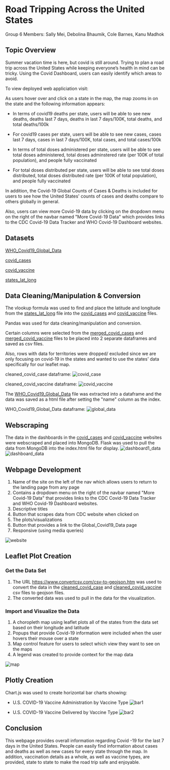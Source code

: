# Road Tripping Across the United States

Group 6 Members: Sally Mei, Debolina Bhaumik, Cole Barnes, Kanu Madhok


## Topic Overview
Summer vacation time is here, but covid is still around. Trying to plan a road trip across the United States while keeping everyone’s health in 
mind can be tricky. Using the Covid Dashboard, users can easily identify which areas to avoid. 

To view deployed web appliciation visit:

As users hover over and click on a state in the map, the map zooms in on the state and the following information appears:  

- In terms of covid19 deaths per state, users will be able to see new deaths, deaths last 7 days, deaths in last 7 days/100K, total deaths, and total deaths/100k

- For covid19 cases per state, users will be able to see new cases, cases last 7 days, cases in last 7 days/100K, total cases, and total cases/100k

- In terms of total doses administered per state, users will be able to see total doses administered, total doses adminstered rate (per 100K of total population), and people fully vaccinated

- For total doses distributed per state, users will be able to see total doses distributed, total doses distributed rate (per 100K of total population), and people fully vaccinated

In addition, the Covid-19 Global Counts of Cases & Deaths is included for users to see how the United States' counts of cases and deaths compare to others globally in general.

Also, users can view more Covid-19 data by clicking on the dropdown menu on the right of the navbar named "More Covid-19 Data" which provides links to the CDC Covid-19 Data Tracker and WHO Covid-19 Dashboard websites.

## Datasets
[WHO_Covid19_Global_Data](https://covid19.who.int/data)

[covid_cases](https://covid.cdc.gov/covid-data-tracker/#cases_casesper100klast7days)

[covid_vaccine](https://covid.cdc.gov/covid-data-tracker/#vaccinations_vacc-total-admin-rate-total)

[states_lat_long](https://developers.google.com/public-data/docs/canonical/states_csv)

## Data Cleaning/Manipulation & Conversion
The vlookup formula was used to find and place the latitude and longitude from the [states_lat_long](Resources/states_lat_long.csv) file into the [covid_cases](Resources/covid_cases.csv) and [covid_vaccine](Resources/covid_vaccine.csv) files.


Pandas was used for data cleaning/manipulation and conversion. 

Certain columns were selected from the [merged_covid_cases](Resources/merged_covid_cases.csv) and [merged_covid_vaccine](Resources/merged_covid_vaccine.csv) files to be placed into 2 separate dataframes and saved as csv files.

Also, rows with data for territories were dropped/ excluded since we are only focusing on covid-19 in the states and wanted to use the states' data specifically for our leaflet map.

cleaned_covid_case dataframe:
![covid_case](Images/covid_case.PNG)

cleaned_covid_vaccine dataframe:
![covid_vaccine](Images/covid_vaccine.PNG)

The [WHO_Covid19_Global_Data](Resources/WHO_COVID19_Global_Data.csv) file was extracted into a dataframe and the data was saved as a html file after setting the "name" column as the index.

WHO_Covid19_Global_Data dataframe:
![global_data](Images/global_data.PNG)


## Webscraping
The data in the dashboards in the [covid_cases](https://covid.cdc.gov/covid-data-tracker/#cases_casesper100klast7days) and [covid_vaccine](https://covid.cdc.gov/covid-data-tracker/#vaccinations_vacc-total-admin-rate-total) websites were webscraped and placed into MongoDB. Flask was used to pull the data from MongoDB into the index.html file for display. 
![dashboard1_data](Images/dashboard1.PNG)
![dashboard_data](Images/dashboard.PNG)


## Webpage Development
1. Name of the site on the left of the nav which allows users to return to the landing page from any page
2. Contains a dropdown menu on the right of the navbar named "More Covid-19 Data" that provides links to the CDC Covid-19 Data Tracker and WHO Covid-19 Dashboard websites.
3. Descriptive titles
4. Button that scrapes data from CDC website when clicked on 
5. The plots/visualizations  
6. Button that provides a link to the Global_Covid19_Data page
7. Responsive (using media queries)

![website](Images/website.png)


## Leaflet Plot Creation
### Get the Data Set
1. The URL https://www.convertcsv.com/csv-to-geojson.htm  was used to convert the data in the [cleaned_covid_case](Resources/Cleaned_Files/cleaned_covid_case.csv) and [cleaned_covid_vaccine](Resources/Cleaned_Files/cleaned_covid_vaccine.csv) csv files to geojson files. 
2. The converted data was used to pull in the data for the visualization.

### Import and Visualize the Data
1. A choropleth map using leaflet plots all of the states from the data set based on their longitude and latitude
2. Popups that provide Covid-19 information were included when the user hovers their mouse over a state
3. Map control feature for users to select which view they want to see on the maps
4. A legend was created to provide context for the map data

![map](Images/maps.PNG)

## Plotly Creation
Chart.js was used to create horizontal bar charts showing:
- U.S. COVID-19 Vaccine Administration by Vaccine Type
![bar1](Images/bar1.PNG)

- U.S. COVID-19 Vaccine Delivered by Vaccine Type
![bar2](Images/bar2.PNG)

## Conclusion
This webpage provides overall information regarding Covid -19 for the last 7 days in the United States. People can easily find information about cases and deaths as well as new cases for every state through the map. In addition, vaccination details as a whole, as well as vaccine types, are provided, state to state to make the road trip safe and enjoyable.


